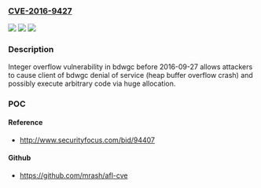 ### [CVE-2016-9427](https://cve.mitre.org/cgi-bin/cvename.cgi?name=CVE-2016-9427)
![](https://img.shields.io/static/v1?label=Product&message=n%2Fa&color=blue)
![](https://img.shields.io/static/v1?label=Version&message=n%2Fa&color=blue)
![](https://img.shields.io/static/v1?label=Vulnerability&message=n%2Fa&color=brighgreen)

### Description

Integer overflow vulnerability in bdwgc before 2016-09-27 allows attackers to cause client of bdwgc denial of service (heap buffer overflow crash) and possibly execute arbitrary code via huge allocation.

### POC

#### Reference
- http://www.securityfocus.com/bid/94407

#### Github
- https://github.com/mrash/afl-cve

